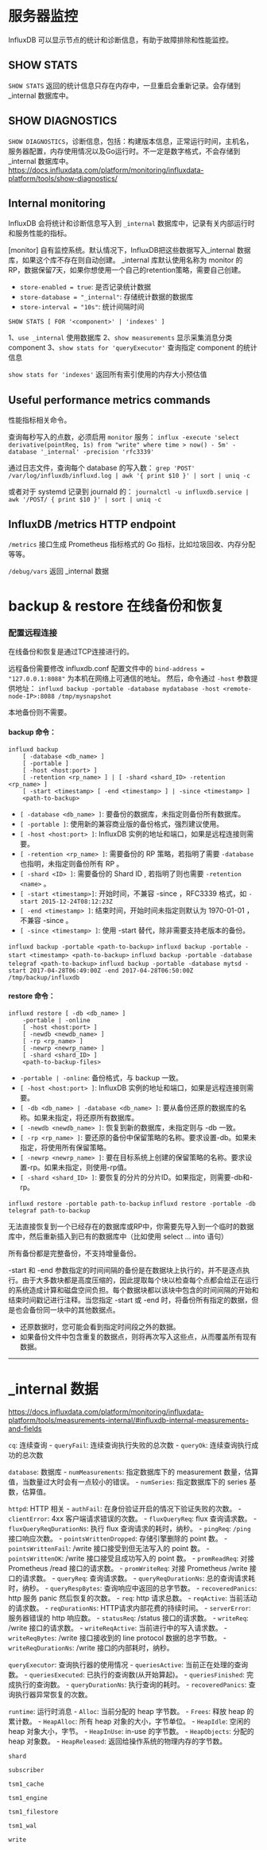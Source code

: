# 服务器监控
InfluxDB 可以显示节点的统计和诊断信息，有助于故障排除和性能监控。

## SHOW STATS
`SHOW STATS` 返回的统计信息只存在内存中，一旦重启会重新记录。会存储到 _internal 数据库中。

## SHOW DIAGNOSTICS
`SHOW DIAGNOSTICS`，诊断信息，包括：构建版本信息，正常运行时间，主机名，服务器配置，内存使用情况以及Go运行时。不一定是数字格式，不会存储到 _internal 数据库中。
https://docs.influxdata.com/platform/monitoring/influxdata-platform/tools/show-diagnostics/

## Internal monitoring
InfluxDB 会将统计和诊断信息写入到 `_internal` 数据库中，记录有关内部运行时和服务性能的指标。

[monitor] 自有监控系统。默认情况下，InfluxDB把这些数据写入_internal 数据库，如果这个库不存在则自动创建。 _internal 库默认使用名称为 monitor 的 RP，数据保留7天，如果你想使用一个自己的retention策略，需要自己创建。
- `store-enabled = true`: 是否记录统计数据
- `store-database = "_internal"`: 存储统计数据的数据库
- `store-interval = "10s"`: 统计间隔时间

`SHOW STATS [ FOR '<component>' | 'indexes' ]`

1、`use _internal` 使用数据库
2、`show measurements` 显示采集消息分类 component
3、`show stats for 'queryExecutor'` 查询指定 component 的统计信息

`show stats for 'indexes'` 返回所有索引使用的内存大小预估值

## Useful performance metrics commands
性能指标相关命令。

查询每秒写入的点数，必须启用 `monitor` 服务：
`influx -execute 'select derivative(pointReq, 1s) from "write" where time > now() - 5m' -database '_internal' -precision 'rfc3339'`

通过日志文件，查询每个 database 的写入数：
`grep 'POST' /var/log/influxdb/influxd.log | awk '{ print $10 }' | sort | uniq -c`

或者对于 systemd 记录到 journald 的：
`journalctl -u influxdb.service | awk '/POST/ { print $10 }' | sort | uniq -c`

## InfluxDB /metrics HTTP endpoint
`/metrics` 接口生成 Prometheus 指标格式的 Go 指标，比如垃圾回收、内存分配等等。

`/debug/vars` 返回 _internal 数据



# backup & restore 在线备份和恢复

### 配置远程连接
在线备份和恢复是通过TCP连接进行的。

远程备份需要修改 influxdb.conf 配置文件中的 `bind-address = "127.0.0.1:8088"` 为本机在网络上可通信的地址。
然后，命令通过 `-host` 参数提供地址：
    `influxd backup -portable -database mydatabase -host <remote-node-IP>:8088 /tmp/mysnapshot`

本地备份则不需要。

#### backup 命令：
```
influxd backup
    [ -database <db_name> ]
    [ -portable ]
    [ -host <host:port> ]
    [ -retention <rp_name> ] | [ -shard <shard_ID> -retention <rp_name> ]
    [ -start <timestamp> [ -end <timestamp> ] | -since <timestamp> ]
    <path-to-backup>
```

- `[ -database <db_name> ]`: 要备份的数据库，未指定则备份所有数据库。
- `[ -portable ]`: 使用新的兼容商业版的备份格式，强烈建议使用。
- `[ -host <host:port> ]`: InfluxDB 实例的地址和端口，如果是远程连接则需要。
- `[ -retention <rp_name> ]`: 需要备份的 RP 策略，若指明了需要 `-database` 也指明，未指定则备份所有 RP 。
- `[ -shard <ID> ]`: 需要备份的 Shard ID , 若指明了则也需要 `-retention <name>` 。
- `[ -start <timestamp>]`: 开始时间，不兼容 -since ，RFC3339 格式，如 `-start 2015-12-24T08:12:23Z`
- `[ -end <timestamp> ]`: 结束时间，开始时间未指定则默认为 1970-01-01 ，不兼容 -since 。
- `[ -since <timestamp> ]`: 使用 -start 替代，除非需要支持老版本的备份。

`influxd backup -portable <path-to-backup>`
`influxd backup -portable -start <timestamp> <path-to-backup>`
`influxd backup -portable -database telegraf <path-to-backup>`
`influxd backup -portable -database mytsd -start 2017-04-28T06:49:00Z -end 2017-04-28T06:50:00Z /tmp/backup/influxdb`

#### restore 命令：
```
influxd restore [ -db <db_name> ]
    -portable | -online
    [ -host <host:port> ]
    [ -newdb <newdb_name> ]
    [ -rp <rp_name> ]
    [ -newrp <newrp_name> ]
    [ -shard <shard_ID> ]
    <path-to-backup-files>
```

- `-portable | -online`: 备份格式，与 backup 一致。
- `[ -host <host:port> ]`: InfluxDB 实例的地址和端口，如果是远程连接则需要。
- `[ -db <db_name> | -database <db_name> ]`: 要从备份还原的数据库的名称。如果未指定，将还原所有数据库。
- `[ -newdb <newdb_name> ]`: 恢复到新的数据库，未指定则与 -db 一致。
- `[ -rp <rp_name> ]`: 要还原的备份中保留策略的名称。要求设置-db。如果未指定，将使用所有保留策略。
- `[ -newrp <newrp_name> ]`: 要在目标系统上创建的保留策略的名称。要求设置-rp。如果未指定，则使用-rp值。
- `[ -shard <shard_ID> ]`: 要恢复的分片的分片ID。如果指定，则需要-db和-rp。

`influxd restore -portable path-to-backup`
`influxd restore -portable -db telegraf path-to-backup`

无法直接恢复到一个已经存在的数据库或RP中，你需要先导入到一个临时的数据库中，然后重新插入到已有的数据库中（比如使用 select ... into 语句）


所有备份都是完整备份，不支持增量备份。

-start 和 -end 参数指定的时间间隔的备份是在数据块上执行的，并不是逐点执行。由于大多数块都是高度压缩的，因此提取每个块以检查每个点都会给正在运行的系统造成计算和磁盘空间负担。每个数据块都以该块中包含的时间间隔的开始和结束时间戳记进行注释。当您指定 -start 或 -end 时，将备份所有指定的数据，但是也会备份同一块中的其他数据点。
- 还原数据时，您可能会看到指定时间段之外的数据。
- 如果备份文件中包含重复的数据点，则将再次写入这些点，从而覆盖所有现有数据。


---
# _internal 数据
https://docs.influxdata.com/platform/monitoring/influxdata-platform/tools/measurements-internal/#influxdb-internal-measurements-and-fields

`cq`: 连续查询
    - `queryFail`: 连续查询执行失败的总次数
    - `queryOk`: 连续查询执行成功的总次数

`database`: 数据库
    - `numMeasurements`: 指定数据库下的 measurement 数量，估算值，当数量过大时会有一点较小的错误。
    - `numSeries`: 指定数据库下的 series 基数，估算值。

`httpd`: HTTP 相关
    - `authFail`: 在身份验证开启的情况下验证失败的次数。
    - `clientError`: 4xx 客户端请求错误的次数。
    - `fluxQueryReq`: flux 查询请求数。
    - `fluxQueryReqDurationNs`: 执行 flux 查询请求的耗时，纳秒。
    - `pingReq`: `/ping` 接口响应次数。
    - `pointsWrittenDropped`: 存储引擎删除的 point 数。
    - `pointsWrittenFail`: /write 接口接受到但无法写入的 point 数。
    - `pointsWrittenOK`: /write 接口接受且成功写入的 point 数。
    - `promReadReq`: 对接 Prometheus /read 接口的请求数。
    - `promWriteReq`: 对接 Prometheus /write 接口的请求数。
    - `queryReq`: 查询请求数。
    - `queryReqDurationNs`: 总的查询请求耗时，纳秒。
    - `queryRespBytes`: 查询响应中返回的总字节数。
    - `recoveredPanics`: http 服务 panic 然后恢复的次数。
    - `req`: http 请求总数。
    - `reqActive`: 当前活动的请求数。
    - `reqDurationNs`: HTTP请求内部花费的持续时间。
    - `serverError`: 服务器错误的 http 响应数。
    - `statusReq`: /status 接口的请求数。
    - `writeReq`: /write 接口的请求数。
    - `writeReqActive`: 当前进行中的写入请求数。
    - `writeReqBytes`: /write 接口接收到的 line protocol 数据的总字节数。
    - `writeReqDurationNs`: /write 接口的内部耗时，纳秒。

`queryExecutor`: 查询执行器的使用情况
    - `queriesActive`: 当前正在处理的查询数。
    - `queriesExecuted`: 已执行的查询数(从开始算起)。
    - `queriesFinished`: 完成执行的查询数。
    - `queryDurationNs`: 执行查询的耗时。
    - `recoveredPanics`: 查询执行器异常恢复的次数。

`runtime`: 运行时消息
    - `Alloc`: 当前分配的 heap 字节数。
    - `Frees`: 释放 heap 的累计数。
    - `HeapAlloc`: 所有 heap 对象的大小，字节单位。
    - `HeapIdle`: 空闲的 heap 对象大小，字节。
    - `HeapInUse`: in-use 的字节数。
    - `HeapObjects`: 分配的 heap 对象数。
    - `HeapReleased`: 返回给操作系统的物理内存的字节数。


`shard`

`subscriber`

`tsm1_cache`

`tsm1_engine`

`tsm1_filestore`

`tsm1_wal`

`write`





